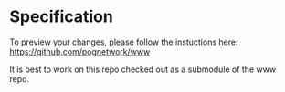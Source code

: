 # Specification

To preview your changes, please follow the instuctions here: https://github.com/pognetwork/www

It is best to work on this repo checked out as a submodule of the www repo.
